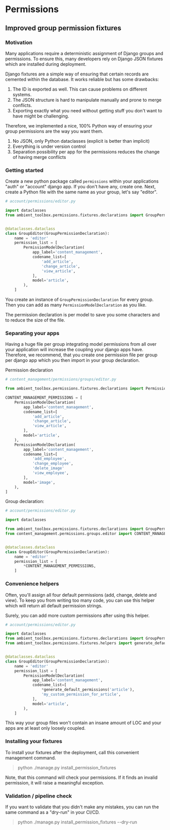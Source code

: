 # Permissions

## Improved group permission fixtures

### Motivation

Many applications require a deterministic assignment of Django groups and permissions. To ensure this, many developers
rely on Django JSON fixtures which are installed during deployment.

Django fixtures are a simple way of ensuring that certain records are cemented within the database. It works reliable
but has some drawbacks:

1. The ID is exported as well. This can cause problems on different systems.
2. The JSON structure is hard to manipulate manually and prone to merge conflicts.
3. Exporting exactly what you need without getting stuff you don't want to have might be challenging.

Therefore, we implemented a nice, 100% Python way of ensuring your group permissions are the way you want them.

1. No JSON, only Python dataclasses (explicit is better than implicit)
2. Everything is under version control
3. Separation possibility per app for the permissions reduces the change of having merge conflicts

### Getting started

Create a new python package called `permissions` within your applications "auth" or "account" django app. If you don't
have any, create one. Next, create a Python file with the same name as your group, let's say "editor".

````python
# account/permissions/editor.py

import dataclasses
from ambient_toolbox.permissions.fixtures.declarations import GroupPermissionDeclaration, PermissionModelDeclaration


@dataclasses.dataclass
class GroupEditor(GroupPermissionDeclaration):
    name = 'editor'
    permission_list = [
        PermissionModelDeclaration(
            app_label='content_management',
            codename_list=[
                'add_article',
                'change_article',
                'view_article',
            ],
            model='article',
        ),
    ]
````

You create an instance of `GroupPermissionDeclaration` for every group. Then you can add as many
`PermissionModelDeclaration` as you like.

The permission declaration is per model to save you some characters and to reduce the size of the file.

### Separating your apps

Having a huge file per group integrating model permissions from all over your application will increase the coupling
your django apps have. Therefore, we recommend, that you create one permission file per group per django app which you
then import in your group declaration.

Permission declaration

````python
# content_management/permissions/groups/editor.py

from ambient_toolbox.permissions.fixtures.declarations import PermissionModelDeclaration

CONTENT_MANAGEMENT_PERMISSIONS = [
    PermissionModelDeclaration(
        app_label='content_management',
        codename_list=[
            'add_article',
            'change_article',
            'view_article',
        ],
        model='article',
    ),
    PermissionModelDeclaration(
        app_label='content_management',
        codename_list=[
            'add_employee',
            'change_employee',
            'delete_image'
            'view_employee',
        ],
        model='image',
    ),
]
````

Group declaration:

````python
# account/permissions/editor.py

import dataclasses

from ambient_toolbox.permissions.fixtures.declarations import GroupPermissionDeclaration
from content_management.permissions.groups.editor import CONTENT_MANAGEMENT_PERMISSIONS


@dataclasses.dataclass
class GroupEditor(GroupPermissionDeclaration):
    name = 'editor'
    permission_list = [
        *CONTENT_MANAGEMENT_PERMISSIONS,
    ]
````

### Convenience helpers

Often, you'll assign all four default permissions (add, change, delete and view). To keep you from writing too many
code, you can use this helper which will return all default permission strings.

Surely, you can add more custom permissions after using this helper.

````python
# account/permissions/editor.py

import dataclasses
from ambient_toolbox.permissions.fixtures.declarations import GroupPermissionDeclaration, PermissionModelDeclaration
from ambient_toolbox.permissions.fixtures.helpers import generate_default_permissions


@dataclasses.dataclass
class GroupEditor(GroupPermissionDeclaration):
    name = 'editor'
    permission_list = [
        PermissionModelDeclaration(
            app_label='content_management',
            codename_list=[
                *generate_default_permissions('article'),
                'my_custom_permission_for_article',
            ],
            model='article',
        ),
    ]
````

This way your group files won't contain an insane amount of LOC and your apps are at least only loosely coupled.

### Installing your fixtures

To install your fixtures after the deployment, call this convenient management command.

> python ./manage.py install_permission_fixtures

Note, that this command will check your permissions. If it finds an invalid permission, it will raise a meaningful
exception.

### Validation / pipeline check

If you want to validate that you didn't make any mistakes, you can run the same command as a "dry-run" in your CI/CD.

> python ./manage.py install_permission_fixtures --dry-run


